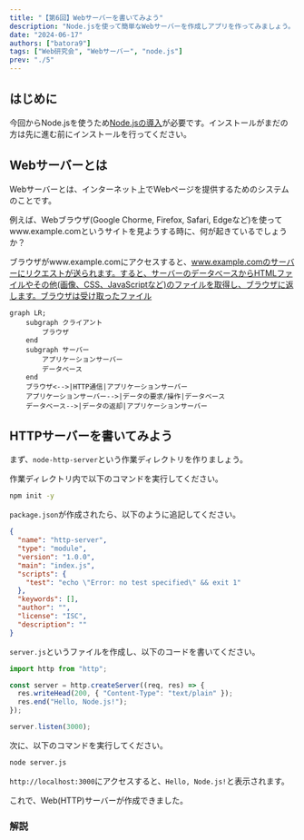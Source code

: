 ```yaml
---
title: "【第6回】Webサーバーを書いてみよう"
description: "Node.jsを使って簡単なWebサーバーを作成しアプリを作ってみましょう。"
date: "2024-06-17"
authors: ["batora9"]
tags: ["Web研究会", "Webサーバー", "node.js"]
prev: "./5"
---
```


## はじめに

今回からNode.jsを使うため[Node.jsの導入](../5#nodejsのインストール)が必要です。インストールがまだの方は先に進む前にインストールを行ってください。

## Webサーバーとは

Webサーバーとは、インターネット上でWebページを提供するためのシステムのことです。

例えば、Webブラウザ(Google Chorme, Firefox, Safari, Edgeなど)を使ってwww.example.comというサイトを見ようする時に、何が起きているでしょうか？

ブラウザがwww.example.comにアクセスすると、www.example.comのサーバーにリクエストが送られます。すると、サーバーのデータべースからHTMLファイルやその他(画像、CSS、JavaScriptなど)のファイルを取得し、ブラウザに返します。ブラウザは受け取ったファイル

```mermaid
graph LR;
    subgraph クライアント
        ブラウザ
    end
    subgraph サーバー
        アプリケーションサーバー
        データベース
    end
    ブラウザ<-->|HTTP通信|アプリケーションサーバー
    アプリケーションサーバー-->|データの要求/操作|データベース
    データベース-->|データの返却|アプリケーションサーバー
```

## HTTPサーバーを書いてみよう

まず、`node-http-server`という作業ディレクトリを作りましょう。

作業ディレクトリ内で以下のコマンドを実行してください。

```bash
npm init -y
```

`package.json`が作成されたら、以下のように追記してください。

```json:package.json {3}
{
  "name": "http-server",
  "type": "module",
  "version": "1.0.0",
  "main": "index.js",
  "scripts": {
    "test": "echo \"Error: no test specified\" && exit 1"
  },
  "keywords": [],
  "author": "",
  "license": "ISC",
  "description": ""
}
```

`server.js`というファイルを作成し、以下のコードを書いてください。

```js:server.js
import http from "http";

const server = http.createServer((req, res) => {
  res.writeHead(200, { "Content-Type": "text/plain" });
  res.end("Hello, Node.js!");
});

server.listen(3000);
```

次に、以下のコマンドを実行してください。

```bash
node server.js
```

`http://localhost:3000`にアクセスすると、`Hello, Node.js!`と表示されます。

これで、Web(HTTP)サーバーが作成できました。

### 解説
